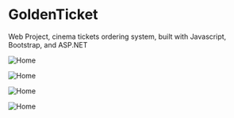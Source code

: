 # GoldenTicket
Web Project, cinema tickets ordering system, built with Javascript, Bootstrap, and ASP.NET


![Home](GoldenTicket/SCREENSHOTS/1Homepage.jpg)

![Home](GoldenTicket/SCREENSHOTS/2Tickets.jpg)

![Home](GoldenTicket/SCREENSHOTS/3Payment.jpg)

![Home](GoldenTicket/SCREENSHOTS/4MyOrders.jpg)
